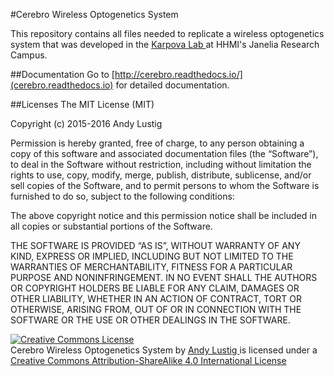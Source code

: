 #Cerebro Wireless Optogenetics System

This repository contains all files needed to replicate a wireless optogenetics system that was developed in the [Karpova Lab ](https://www.janelia.org/lab/karpova-lab) at HHMI's Janelia Research Campus.



##Documentation
Go to [http://cerebro.readthedocs.io/](cerebro.readthedocs.io) for detailed documentation.

##Licenses
The MIT License (MIT)

Copyright (c) 2015-2016 Andy Lustig

Permission is hereby granted, free of charge, to any person obtaining a copy of this software and associated documentation files (the “Software”), to deal in the Software without restriction, including without limitation the rights to use, copy, modify, merge, publish, distribute, sublicense, and/or sell copies of the Software, and to permit persons to whom the Software is furnished to do so, subject to the following conditions:

The above copyright notice and this permission notice shall be included in all copies or substantial portions of the Software.

THE SOFTWARE IS PROVIDED “AS IS”, WITHOUT WARRANTY OF ANY KIND, EXPRESS OR IMPLIED, INCLUDING BUT NOT LIMITED TO THE WARRANTIES OF MERCHANTABILITY, FITNESS FOR A PARTICULAR PURPOSE AND NONINFRINGEMENT. IN NO EVENT SHALL THE AUTHORS OR COPYRIGHT HOLDERS BE LIABLE FOR ANY CLAIM, DAMAGES OR OTHER LIABILITY, WHETHER IN AN ACTION OF CONTRACT, TORT OR OTHERWISE, ARISING FROM, OUT OF OR IN CONNECTION WITH THE SOFTWARE OR THE USE OR OTHER DEALINGS IN THE SOFTWARE.

<a rel="license" href="http://creativecommons.org/licenses/by-sa/4.0/">
      <img alt="Creative Commons License" style="border-width:0" src="https://i.creativecommons.org/l/by-sa/4.0/88x31.png" /></a>
      <br /><span xmlns:dct="http://purl.org/dc/terms/" property="dct:title">Cerebro Wireless Optogenetics System</span> by
      <a xmlns:cc="http://creativecommons.org/ns#" href="https://www.janelia.org/lab/karpova-lab" property="cc:attributionName" rel="cc:attributionURL">
      Andy Lustig </a> is licensed under a  <a rel="license" href="http://creativecommons.org/licenses/by-sa/4.0/">Creative Commons Attribution-ShareAlike 4.0 International License</a>